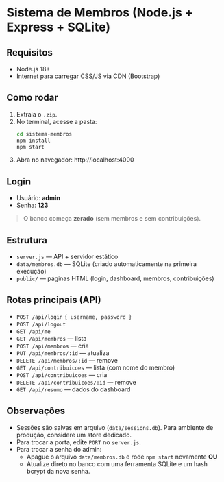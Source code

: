 # Sistema de Membros (Node.js + Express + SQLite)

## Requisitos
- Node.js 18+
- Internet para carregar CSS/JS via CDN (Bootstrap)

## Como rodar
1. Extraia o `.zip`.
2. No terminal, acesse a pasta:
   ```bash
   cd sistema-membros
   npm install
   npm start
   ```
3. Abra no navegador: http://localhost:4000

## Login
- Usuário: **admin**
- Senha: **123**

> O banco começa **zerado** (sem membros e sem contribuições).

## Estrutura
- `server.js` — API + servidor estático
- `data/membros.db` — SQLite (criado automaticamente na primeira execução)
- `public/` — páginas HTML (login, dashboard, membros, contribuições)

## Rotas principais (API)
- `POST /api/login` `{ username, password }`
- `POST /api/logout`
- `GET /api/me`
- `GET /api/membros` — lista
- `POST /api/membros` — cria
- `PUT /api/membros/:id` — atualiza
- `DELETE /api/membros/:id` — remove
- `GET /api/contribuicoes` — lista (com nome do membro)
- `POST /api/contribuicoes` — cria
- `DELETE /api/contribuicoes/:id` — remove
- `GET /api/resumo` — dados do dashboard

## Observações
- Sessões são salvas em arquivo (`data/sessions.db`). Para ambiente de produção, considere um store dedicado.
- Para trocar a porta, edite `PORT` no `server.js`.
- Para trocar a senha do admin:
  - Apague o arquivo `data/membros.db` e rode `npm start` novamente **OU**
  - Atualize direto no banco com uma ferramenta SQLite e um hash bcrypt da nova senha.
